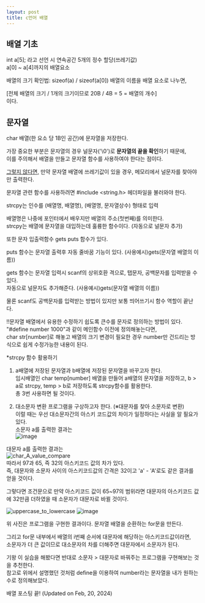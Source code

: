 ```yaml
---
layout: post
title: c언어 배열
---
```

<h2> 배열 기초 </h2>
int a[5]; 라고 선언 시 연속공간 5개의 정수 할당(쓰레기값)<br>
a[0] ~ a[4]까지의 배열요소

배열의 크기 확인법: sizeof(a) / sizeof(a[0]) 배열의 이름을 배열 요소로 나누면,

[전체 배열의 크기 / 1개의 크기이므로 20B / 4B = 5 = 배열의 개수]<br>
이다.

<h2> <b>문자열</b> </h2>
char 배열(한 요소 당 1B인 공간)에 문자열을 저장한다.

가장 중요한 부분은 문자열의 경우 널문자('\0')로 <b>문자열의 끝을 확인</b>하기 때문에,<br>
이를 주의해서 배열을 만들고 문자열 함수를 사용하여야 한다는 점이다.<br>

<u>그렇지 않다면,</u> 만약 문자열 배열에 쓰레기값이 있을 경우, 메모리에서 널문자를 찾아야만 출력한다.

문자열 관련 함수를 사용하려면 #include <string.h> 헤더파일을 불러와야 한다.

strcpy는 인수를 (배열명, 배열명), (배열명, 문자열상수) 형태로 입력

배열명은 나중에 포인터에서 배우지만 배열의 주소(첫번째)를 의미한다.<br>
strcpy는 배열에 문자열을 대입하는데 훌륭한 함수이다. (자동으로 널문자 추가)

또한 문자 입출력함수 gets puts 함수가 있다.

puts 함수는 문자열 출력후 자동 줄바꿈 기능이 있다. (사용예시)gets(문자열 배열의 이름))

gets 함수는 문자열 입력시 scanf의 상위호환 격으로, 탭문자, 공백문자를 입력받을 수 있다.<br>
자동으로 널문자도 추가해준다. (사용예시)gets(문자열 배열의 이름))

물론 scanf도 공백문자를 입력받는 방법이 있지만 보통 띄어쓰기시 함수 역할이 끝난다.

!!문자열 배열에서 유용한 수정하기 쉽도록 큰수를 문자로 정의하는 방법이 있다. <br>"#define number  1000"과 같이 메인함수 이전에 정의해놓는다면, <br>
char str[number]로 해놓고 배열의 크기 변경이 필요한 경우 number만 건드리는 방식으로 쉽게 수정가능한 내용이 된다.

*strcpy 함수 활용하기

1) a배열에 저장된 문자열과 b배열에 저장된 문자열을 바꾸고자 한다. <br>
임시배열인 char temp[number] 배열을 만들어 a배열의 문자열을 저장하고, b > a로 strcpy, temp > b로 저장하도록 strcpy함수를 활용한다.<br>
총 3번 사용하면 될 것이다.

2) 대소문자 변환 프로그램을 구상하고자 한다. (※대문자를 찾아 소문자로 변환)<br>
이럴 때는 우선 대소문자간의 아스키 코드값의 차이가 일정하다는 사실을 알 필요가 있다.<br>
소문자 a를 출력한 결과는 <br>
![image](https://github.com/vivid-gamez/vivid-gamez.github.io/assets/103167519/69c97212-59e7-4692-a461-67a357ceba8c)<br>

  대문자 a를 출력한 결과는 <br>
  ![char_A_value_compare](https://github.com/vivid-gamez/vivid-gamez.github.io/assets/103167519/046038fc-5d33-4f36-b196-35b3b6d89d86)<br>
  따라서 97과 65, 즉 32의 아스키코드 값의 차가 있다.<br>
  즉, 대문자와 소문자 사이의 아스키코드값의 간격은 32이고 'a' - 'A'로도 같은 결과를 얻을 것이다.

  그렇다면 조건문으로 만약 아스키코드 값이 65~97의 범위라면 대문자의 아스키코드 값에 32만큼 더하였을 때 소문자가 대문자로 바뀔 것이다.<br>

  ![uppercase_to_lowercase](https://github.com/vivid-gamez/vivid-gamez.github.io/assets/103167519/f0d683fc-00fa-4eca-ad01-2518fc4f67e4)
  ![image](https://github.com/vivid-gamez/vivid-gamez.github.io/assets/103167519/04d51636-cfc6-4ff3-8e74-eab3eb515c45)

위 사진은 프로그램을 구현한 결과이다. 문자열 배열을 순환하는 for문을 만든다.

그리고 for문 내부에서 배열의 i번째 순서에 대문자에 해당하는 아스키코드값이라면,<br>
소문자가 더 큰 값이므로 대소문자의 차를 더해주면 대문자에서 소문자가 된다.

기왕 이 실습을 해봤다면 반대로 소문자 > 대문자로 바꿔주는 프로그램을 구현해보는 것을 추천한다. <br>
참고로 위에서 설명했던 것처럼 define을 이용하여 number라는 문자열을 내가 원하는 수로 정의해보았다.

배열 포스팅 끝! (Updated on Feb, 20, 2024)





